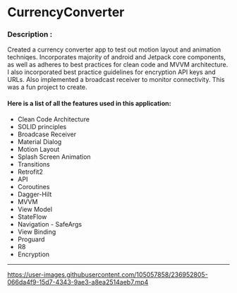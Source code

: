 # CurrencyConverter


### Description :

<p>Created a currency converter app to test out motion layout and animation
techniqes. Incorporates majority of android and Jetpack core components, as well
as adheres to best practices for clean code and MVVM architecture. I also incorporated
best practice guidelines for encryption API keys and URLs. Also implemented a broadcast
receiver to monitor connectivity. This was a fun project to create. </p>

#### Here is a list of all the features used in this application:

- Clean Code Architecture
- SOLID principles
- Broadcase Receiver
- Material Dialog
- Motion Layout
- Splash Screen Animation
- Transitions
- Retrofit2
- API
- Coroutines
- Dagger-Hilt
- MVVM
- View Model
- StateFlow
- Navigation - SafeArgs
- View Binding
- Proguard
- R8
- Encryption
<hr>

https://user-images.githubusercontent.com/105057858/236952805-066da4f9-15d7-4343-9ae3-a8ea2514aeb7.mp4

